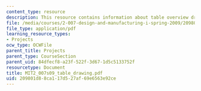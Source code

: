 ```yaml
---
content_type: resource
description: This resource contains information about table overview drawing.
file: /media/courses/2-007-design-and-manufacturing-i-spring-2009/209801d88ca117d527af69e6563e92ce_MIT2_007s09_table_drawing.pdf
file_type: application/pdf
learning_resource_types:
- Projects
ocw_type: OCWFile
parent_title: Projects
parent_type: CourseSection
parent_uid: 84dfecf8-a23f-522f-3d67-1d5c5133752f
resourcetype: Document
title: MIT2_007s09_table_drawing.pdf
uid: 209801d8-8ca1-17d5-27af-69e6563e92ce
---
```

